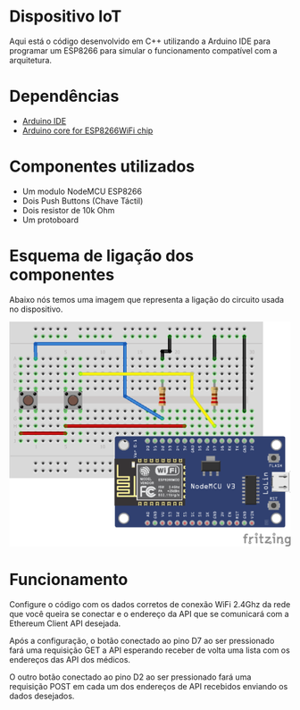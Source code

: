 # Dispositivo IoT

Aqui está o código desenvolvido em C++ utilizando a Arduino IDE para programar um ESP8266 para simular o funcionamento compatível com a arquitetura.

# Dependências

* [Arduino IDE](https://docs.arduino.cc/software/ide-v2)
* [Arduino core for ESP8266WiFi chip](https://github.com/esp8266/Arduino)

# Componentes utilizados

* Um modulo NodeMCU ESP8266
* Dois Push Buttons (Chave Táctil)
* Dois resistor de 10k Ohm
* Um protoboard

# Esquema de ligação dos componentes

Abaixo nós temos uma imagem que representa a ligação do circuito usada no dispositivo.

![texto](/Dispositivo/images/circuito.png)

# Funcionamento

Configure o código com os dados corretos de conexão WiFi 2.4Ghz da rede que você queira se conectar e o endereço da API que se comunicará com a Ethereum Client API desejada.

Após a configuração, o botão conectado ao pino D7 ao ser pressionado fará uma requisição GET a API esperando receber de volta uma lista com os endereços das API dos médicos.

O outro botão conectado ao pino D2 ao ser pressionado fará uma requisição POST em cada um dos endereços de API recebidos enviando os dados desejados.